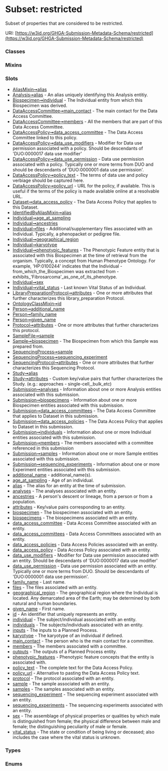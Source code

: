 
# Subset: restricted


Subset of properties that are considered to be restricted.

URI: [https://w3id.org/GHGA-Submission-Metadata-Schema/restricted](https://w3id.org/GHGA-Submission-Metadata-Schema/restricted)


### Classes


### Mixins


### Slots

 * [AliasMixin➞alias](AliasMixin_alias.md)
 * [Analysis➞alias](Analysis_alias.md) - An alias uniquely identifying this Analysis entitiy.
 * [Biospecimen➞individual](Biospecimen_individual.md) - The Individual entity from which this Biospecimen was derived.
 * [DataAccessCommittee➞main_contact](DataAccessCommittee_main_contact.md) - The main contact for the Data Access Committee.
 * [DataAccessCommittee➞members](DataAccessCommittee_members.md) - All the members that are part of this Data Access Committee.
 * [DataAccessPolicy➞data_access_committee](DataAccessPolicy_data_access_committee.md) - The Data Access Committee linked to this policy.
 * [DataAccessPolicy➞data_use_modifiers](DataAccessPolicy_data_use_modifiers.md) - Modifier for Data use permission associated with a policy. Should be descendants of 'DUO:0000017 data use modifier'
 * [DataAccessPolicy➞data_use_permission](DataAccessPolicy_data_use_permission.md) - Data use permission associated with a policy. Typically one or more terms from DUO and should be descendants of 'DUO:0000001 data use permission'.
 * [DataAccessPolicy➞policy_text](DataAccessPolicy_policy_text.md) - The terms of data use and policy verbiage should be captured here.
 * [DataAccessPolicy➞policy_url](DataAccessPolicy_policy_url.md) - URL for the policy, if available. This is useful if the terms of the policy is made available online at a resolvable URL.
 * [Dataset➞data_access_policy](Dataset_data_access_policy.md) - The Data Access Policy that applies to this Dataset.
 * [IdentifiedByAliasMixin➞alias](IdentifiedByAliasMixin_alias.md)
 * [Individual➞age_at_sampling](Individual_age_at_sampling.md)
 * [Individual➞ancestries](Individual_ancestries.md)
 * [Individual➞files](Individual_files.md) - Additional/supplementary files associated with an Individual. Typically, a phenopacket or pedigree file.
 * [Individual➞geographical_region](Individual_geographical_region.md)
 * [Individual➞karyotype](Individual_karyotype.md)
 * [Individual➞phenotypic_features](Individual_phenotypic_features.md) - The Phenotypic Feature entity that is associated with this Biospecimen at the time of retrieval from the organism. Typically, a concept from Human Phenotype Ontology. For example, 'HP:0100244' indicates that the Individual - from_which_the_Biospecimen was extracted from - exhibits_'Fibrosarcoma'_as_one_of_its_phenotype.
 * [Individual➞sex](Individual_sex.md)
 * [Individual➞vital_status](Individual_vital_status.md) - Last known Vital Status of an Individual.
 * [LibraryPreparationProtocol➞attributes](LibraryPreparationProtocol_attributes.md) - One or more attributes that further characterizes this library_preparation Protocol.
 * [OntologyClassMixin➞id](OntologyClassMixin_id.md)
 * [Person➞additional_name](Person_additional_name.md)
 * [Person➞family_name](Person_family_name.md)
 * [Person➞given_name](Person_given_name.md)
 * [Protocol➞attributes](Protocol_attributes.md) - One or more attributes that further characterizes this protocol.
 * [SampleFile➞sample](SampleFile_sample.md)
 * [Sample➞biospecimen](Sample_biospecimen.md) - The Biospecimen from which this Sample was prepared from.
 * [SequencingProcess➞sample](SequencingProcess_sample.md)
 * [SequencingProcess➞sequencing_experiment](SequencingProcess_sequencing_experiment.md)
 * [SequencingProtocol➞attributes](SequencingProtocol_attributes.md) - One or more attributes that further characterizes this Sequencing Protocol.
 * [Study➞alias](Study_alias.md)
 * [Study➞attributes](Study_attributes.md) - Custom key/value pairs that further characterizes the Study. (e.g.: approaches - single-cell,_bulk_etc)
 * [Submission➞analyses](Submission_analyses.md) - Information about one or more Analysis entities associated with this submission.
 * [Submission➞biospecimens](Submission_biospecimens.md) - Information about one or more Biospecimen entities associated with this submission.
 * [Submission➞data_access_committees](Submission_data_access_committees.md) - The Data Access Committee that applies to Dataset in this submission.
 * [Submission➞data_access_policies](Submission_data_access_policies.md) - The Data Access Policy that applies to Dataset in this submission.
 * [Submission➞individuals](Submission_individuals.md) - Information about one or more Individual entities associated with this submission.
 * [Submission➞members](Submission_members.md) - The members associated with a committee referenced in this submission
 * [Submission➞samples](Submission_samples.md) - Information about one or more Sample entities associated with this submission.
 * [Submission➞sequencing_experiments](Submission_sequencing_experiments.md) - Information about one or more Experiment entities associated with this submission.
 * [additional_name](additional_name.md) - additional_name(s).
 * [age_at_sampling](age_at_sampling.md) - Age of an individual.
 * [alias](alias.md) - The alias for an entity at the time of submission.
 * [analyses](analyses.md) - The analyses associated with an entity.
 * [ancestries](ancestries.md) - A person's descent or lineage, from a person or from a population.
 * [attributes](attributes.md) - Key/value pairs corresponding to an entity.
 * [biospecimen](biospecimen.md) - The biospecimen associated with an entity.
 * [biospecimens](biospecimens.md) - The biospecimens associated with an entity.
 * [data_access_committee](data_access_committee.md) - Data Access Committee associated with an entity.
 * [data_access_committees](data_access_committees.md) - Data Access Committees associated with an entity.
 * [data_access_policies](data_access_policies.md) - Data Access Policies associated with an entity.
 * [data_access_policy](data_access_policy.md) - Data Access Policy associated with an entity.
 * [data_use_modifiers](data_use_modifiers.md) - Modifier for Data use permission associated with an entity. Should be descendants of 'DUO:0000017 data use modifier'
 * [data_use_permission](data_use_permission.md) - Data use permission associated with an entity. Typically one or more terms from DUO. Should be descendants of 'DUO:0000001 data use permission'.
 * [family_name](family_name.md) - Last name.
 * [files](files.md) - The files associated with an entity.
 * [geographical_region](geographical_region.md) - The geographical region where the Individual is located. Any demarcated area of the Earth; may be determined by both natural and human boundaries.
 * [given_name](given_name.md) - First name.
 * [id](id.md) - An identifier that uniquely represents an entity.
 * [individual](individual.md) - The subject/individual associated with an entity.
 * [individuals](individuals.md) - The subjects/individuals associated with an entity.
 * [inputs](inputs.md) - The inputs to a Planned Process.
 * [karyotype](karyotype.md) - The karyotype of an individual if defined.
 * [main_contact](main_contact.md) - The person who is the main contact for a committee.
 * [members](members.md) - The members associated with a committee.
 * [outputs](outputs.md) - The outputs of a Planned Process entity.
 * [phenotypic_features](phenotypic_features.md) - Phenotypic feature concepts that the entity is associated with.
 * [policy_text](policy_text.md) - The complete text for the Data Access Policy.
 * [policy_url](policy_url.md) - Alternative to pasting the Data Access Policy text.
 * [protocol](protocol.md) - The protocol associated with an entity.
 * [sample](sample.md) - The sample associated with an entity.
 * [samples](samples.md) - The samples associated with an entity.
 * [sequencing_experiment](sequencing_experiment.md) - The sequencing experiment associated with an entity.
 * [sequencing_experiments](sequencing_experiments.md) - The sequencing experiments associated with an entity.
 * [sex](sex.md) - The assemblage of physical properties or qualities by which male is distinguished from female; the physical difference between male and female; the distinguishing peculiarity of male or female.
 * [vital_status](vital_status.md) - The state or condition of being living or deceased; also includes the case where the vital status is unknown.

### Types


### Enums

